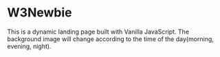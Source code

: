 # W3Newbie
This is a dynamic landing page built with Vanilla JavaScript. The background image will change according to the time of the day(morning, evening, night).
